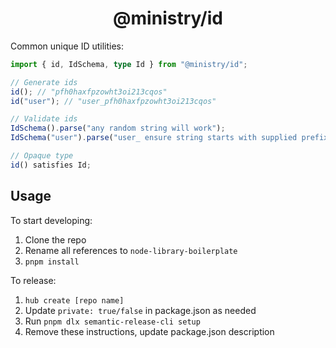 <h1 align="center">@ministry/id</h1>

Common unique ID utilities:

```ts
import { id, IdSchema, type Id } from "@ministry/id";

// Generate ids
id(); // "pfh0haxfpzowht3oi213cqos"
id("user"); // "user_pfh0haxfpzowht3oi213cqos"

// Validate ids
IdSchema().parse("any random string will work");
IdSchema("user").parse("user_ ensure string starts with supplied prefix");

// Opaque type
id() satisfies Id;
```

## Usage

To start developing:

1. Clone the repo
2. Rename all references to `node-library-boilerplate`
3. `pnpm install`

To release:

1. `hub create [repo name]`
2. Update `private: true/false` in package.json as needed
3. Run `pnpm dlx semantic-release-cli setup`
4. Remove these instructions, update package.json description
